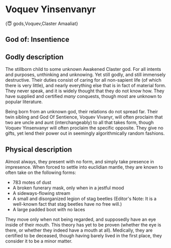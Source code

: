 # Voquev Yinsenvanyr

{😇 gods,Voquev,Claster Amaaliat}

## **God of:** Insentience

## **Godly description**
The stillborn child to some unknown Awakened Claster god. For all intents and purposes, unthinking and unknowing. Yet still godly, and still immensely destructive. Their duties consist of caring for all non-sapient life (of which there is very little), and nearly everything else that is in fact of material form. They never speak, and it is widely thought that they do not know how. They have supplied and certified *many* conquests, though most are unknown to popular literature.

Being born from an unknown god, their relations do not spread far. Their twin sibling and God Of Sentience, Voquev Vivanyr, will often proclaim that two are uncle and aunt (interchangeably) to all that takes form, though Voquev Yinsenvanyr will often proclaim the specific opposite. They give no gifts, yet lend their power out in seemingly algorithmically random fashions.

## **Physical description**
Almost always, they present with no form, and simply take presence in impresence. When forced to settle into euclidian mantle, they are known to often take on the following forms:

- 783 motes of dust
- A broken funerary mask, only when in a jestful mood
- A sideways-flowing stream
- A small and disorganized legion of stag beetles (Editor's Note: It is a well-known fact that stag beetles have no free will.)
- A large padded boot with no laces

They move only when not being regarded, and supposedly have an eye inside of their mouth. This theory has yet to be proven (whether the eye is there, or whether they indeed have a mouth at all). Medically, they are certified to be deceased, though having barely lived in the first place, they consider it to be a minor matter.
